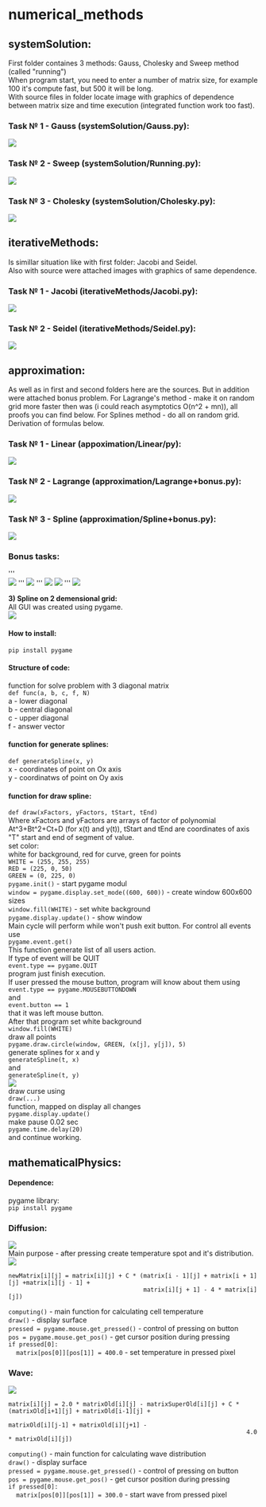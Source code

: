 # numerical_methods  
  
## systemSolution:  
First folder containes 3 methods: Gauss, Cholesky and Sweep method (called \"running\")  
When program start, you need to enter a number of matrix size, for example 100 it's compute fast, but 500 it will be long.  
With source files in folder locate image with graphics of dependence between matrix size and time execution (integrated function work too fast).  
  
### Task № 1 - Gauss (systemSolution/Gauss.py):    
![](pictures/Gauss_1_300.png)  
### Task № 2 - Sweep (systemSolution/Running.py):    
![](pictures/Running_1_7000.png)    
### Task № 3 - Cholesky (systemSolution/Cholesky.py):   
![](pictures/Cholesky_1_120.png)   
  
## iterativeMethods:  
Is simillar situation like with first folder: Jacobi and Seidel.  
Also with source were attached images with graphics of same dependence.  
  
### Task № 1 - Jacobi (iterativeMethods/Jacobi.py):     
![](pictures/Jacobi_1_400.png)   
### Task № 2 - Seidel (iterativeMethods/Seidel.py):  
![](pictures/Seidel_1_350.png) 
  
## approximation:  
As well as in first and second folders here are the sources. But in addition were attached bonus problem. For Lagrange's method - make it on random grid more faster then was (i could reach asymptotics O(n^2 + mn)), all proofs you can find below. For Splines method - do all on random grid. Derivation of formulas below.   

### Task № 1 - Linear (appoximation/Linear/py):    
![](pictures/Linear.png)  
### Task № 2 - Lagrange (approximation/Lagrange+bonus.py):   
![](pictures/Lagrange.png)   
### Task № 3 - Spline (approximation/Spline+bonus.py):   
![](pictures/Spline.png)

### Bonus tasks:
'''   
![](https://latex.codecogs.com/gif.latex?\dpi{150}&space;\newline&space;\textbf{1\)Lagrange&space;\&space;polynomial:}\newline&space;P(x)=\sum_{i=0}^{n-1}y_i\prod_{i=0,j\neq&space;i}^{n-1}\frac{x-x_j}{x_i-x_j}\newline&space;\texttt{Standart&space;asymptotics:}\&space;O(n^2m)\newline&space;P(x)=\sum_{i=0}^{n-1}y_i\prod_{j=0,j\neq&space;i}^{n-1}\frac{x-x_j}{x_i-x_j}&space;=\sum_{i=0}^{n-1}y_i&space;\prod_{j=0,j\neq&space;i}^{n-1}\frac{x-x_j}{x_i-x_j}&space;\frac{x-x_i}{x-x_i}&space;=&space;\sum_{i=0}^{n-1}y_i\frac{\prod_{j=0}^{n-1}(x-x_j)}{\prod_{j=0,j\neq&space;i}^{n-1}(x_i-x_j)}&space;\frac{1}{x-x_i}=\newline&space;=&space;\prod_{j=0}^{n-1}(x-x_j)\sum_{i=0}^{n-1}\frac{y_i}{x-x_i}\frac{1}{\prod_{j=0,j\neq&space;i}^{n-1}(x_i-x_j)}&space;=&space;\prod_{j=0}^{n-1}(x-x_j)\sum_{i=0}^{n-1}\frac{A_i}{x-x_i}\newline&space;\texttt{Where:}\newline&space;A_i=\frac{y_i}{\prod_{j=0,j\neq&space;i}^{n-1}(x_i-x_j)},x\neq&space;x_i\newline&space;\texttt{Let}\newline&space;\alpha(x)=\prod_{j=0}^{n-1}(x-x_j),\&space;\beta(x)=\sum_{i=0}^{n-1}\frac{A_i}{x-x_i},\&space;P(x)=\alpha(x)\beta(x)\newline&space;A_i,i=\overline{0,n-1}\Rightarrow&space;O(n^2)\newline\alpha(x)\Rightarrow&space;O(mn)\newline\beta(x)\Rightarrow&space;O(mn)\newline&space;\mathbf{Total:O(n^2&plus;mn)}) 
'''
![](pictures/code1.png)
'''
![](https://latex.codecogs.com/gif.latex?\dpi{150}&space;\newline&space;\textbf{2\)Spline&space;interpolation&space;on&space;random&space;grid:}\newline&space;\texttt{Let}\newline&space;P_i(x)=A_i(x-x_i)^3&plus;B_i(x-x_i)^2&plus;C_i(x-x_i)&plus;D_i\newline&space;\texttt{Conditions:}\newline&space;1\)P_i(x_i)=y_i;&space;\&space;i&space;=&space;\overline{0,n-1}\newline&space;2\)P_i(x_{i&plus;1})=y_{i&plus;1};\&space;i=\overline{0,n-1}\newline&space;3\)P'_i(x_{i&plus;1})=P'_{i&plus;1}(x_{i&plus;1});\&space;i=\overline{0,n-2}\newline&space;4\)P''_i(x_{i&plus;1})=P''_{i&plus;1}(x_{i&plus;1}),&space;\&space;i=\overline{0,n-2}\newline&space;5\)P''_0(x_0)=0\newline&space;6\)P''_{n-1}(x_n)=0\newline&space;\texttt{Get}\newline&space;1\)D_i=y_i;\&space;i=\overline{0,n-1}\newline&space;2\)A_ih_i^3&plus;B_ih_i^2&plus;C_ih_i&plus;D_i=y_{i&plus;1};\&space;i&space;=&space;\overline{0,n-1}\newline&space;3\)3A_ih_i^2&plus;2B_ih_i&plus;C_i=C_{i&plus;1};\&space;i=\oveline{0,n-2}\newline&space;4\)6A_ih_i&plus;2B_i=2B_{i&plus;1};\&space;i=\overline{0,n-2}\newline&space;5\)2B_0=0\newline&space;6\)6A_{n-1}h_{n-1}&plus;2B_{n-1}=0)
![](https://latex.codecogs.com/gif.latex?\dpi{150}&space;\newline&space;A_i=\frac{B_{i&plus;1}-B_i}{3h_i}\&space;\texttt{from&space;(4)}\newline&space;\texttt{Let&space;}B_n=0\newline&space;\frac{B_{i&plus;1}-B_i}{3h_i}h_i^3&plus;B_ih_i^2&plus;C_ih_i&plus;y_i=y_{i&plus;1}\&space;(7)\newline&space;3\frac{B_{i&plus;1}-B_i}{3h_i}h_i^2&plus;2B_ih_i^2&plus;C_i=C_{i&plus;1}\&space;\&space;\&space;\&space;\&space;\&space;(8)\newline&space;B_0=0,&space;\&space;B_n=0&space;\newline&space;(7)\Rightarrow\&space;C_i=\frac{y_{i&plus;1}-y_i}{h_i}-\frac{B_{i&plus;1}&plus;2B_i}{3}h_i\&space;\&space;(9)\newline&space;(9)\texttt{&space;and&space;}&space;(8)\Rightarrow&space;(B_{i&plus;1}-B_i)h_i&plus;2B_ih_i=\frac{y_{i&plus;2}-y_{i&plus;1}}{h_{i&plus;1}}-\frac{B_{i&plus;2}&plus;2B_{i&plus;1}}{3}h_{i&plus;1}-\frac{y_{i&plus;1}-y_i}{h_i}&plus;\frac{B_{i&plus;1}&plus;2B_i}{3}h_i\newline&space;B_i(-h_i&plus;2h_i-\frac{2}{3}h_i)&plus;B_{i&plus;1}(h_i&plus;\frac{2}{3}h_{i&plus;1}-\frac{1}{3}h_i)&plus;\frac{1}{3}B_{i&plus;2}h_{i&plus;1}=\frac{y_{i&plus;2}-y_{i&plus;1}}{h_{i&plus;1}}-\frac{y_{i&plus;1}-y_i}{h_i}\newline&space;\textbf{Total:&space;}\newline&space;D_i=y_i\newline&space;A_i=\frac{B_{i&plus;1}-B_i}{3h_i}\newline&space;C_i=\frac{y_{i&plus;1}-y_i}{h_i}-\frac{B_{i&plus;1}&plus;2B_i}{3}h_i\newline&space;B_ih_i&plus;2(h_i&plus;h_{i&plus;1})B_{i&plus;1}&plus;h_{i&plus;1}B_{i&plus;2}=3(\frac{y_{i&plus;2}-y_{i&plus;1}}{h_{i&plus;1}}-\frac{y_{i&plus;1}-y_i}{h_i}))  
'''
![](pictures/code2.png)


<strong>3) Spline on 2 demensional grid:</strong>  
All GUI was created using pygame.  
![](pictures/2DSpline.png)  
#### How to install:   
<code>pip install pygame</code>  
#### Structure of code:  
function for solve problem with 3 diagonal matrix  
<code>def func(a, b, c, f, N)</code>  
a - lower diagonal  
b - central diagonal  
c - upper diagonal  
f - answer vector  
#### function for generate splines:  
<code>def generateSpline(x, y)</code>  
x - coordinates of point on Ox axis  
y - coordinatws of point on Oy axis  
#### function for draw spline:  
<code>def draw(xFactors, yFactors, tStart, tEnd)</code>  
Where xFactors and yFactors are arrays of factor of polynomial At^3+Bt^2+Ct+D (for x(t) and y(t)), tStart and tEnd are coordinates of axis "T" start and end of segment of value.   
set color:  
white for background, red for curve, green for points  
<code>WHITE = (255, 255, 255)</code>    
<code>RED = (225, 0, 50)</code>   
<code>GREEN = (0, 225, 0)</code>   
<code>pygame.init()</code> - start pygame modul  
<code>window = pygame.display.set_mode((600, 600))</code> - create window 600x600 sizes  
<code>window.fill(WHITE)</code> - set white background  
<code>pygame.display.update()</code> - show window  
Main cycle will perform while won't push exit button. For control all events use  
<code>pygame.event.get()</code>  
This function generate list of all users action.  
If type of event will be QUIT  
<code>event.type == pygame.QUIT</code>  
program just finish execution.  
If user pressed the mouse button, program will know about them using  
<code>event.type == pygame.MOUSEBUTTONDOWN</code>  
and  
<code>event.button == 1</code>  
that it was left mouse button.  
After that program set white background  
<code>window.fill(WHITE)</code>  
draw all points  
<code>pygame.draw.circle(window, GREEN, (x[j], y[j]), 5)</code>  
generate splines for x and y  
<code>generateSpline(t, x)</code>  
and  
<code>generateSpline(t, y)</code>  
![](3/2DTSpline.png)  
draw curse using  
<code>draw(...)</code>  
function, mapped on display all changes  
<code>pygame.display.update()</code>  
make pause 0.02 sec  
<code>pygame.time.delay(20)</code>  
and continue working.  

## mathematicalPhysics:
#### Dependence:
pygame library:  
<code>pip install pygame</code>  
### Diffusion:  
![](pictures/diffusion.png)  
Main purpose - after pressing create temperature spot and it's distribution.
![](pictures/Scheme.png)  
```
newMatrix[i][j] = matrix[i][j] + C * (matrix[i - 1][j] + matrix[i + 1][j] +matrix[i][j - 1] +
                                      matrix[i][j + 1] - 4 * matrix[i][j])
```   
<code>computing()</code> - main function for calculating cell temperature  
<code>draw()</code> - display surface  
<code>pressed = pygame.mouse.get_pressed()</code> - control of pressing on button  
<code>pos = pygame.mouse.get_pos()</code> - get cursor position during pressing    
<code>if pressed[0]:</code>  
&nbsp;&nbsp;&nbsp;&nbsp;<code>matrix[pos[0]][pos[1]] = 400.0</code> - set temperature in pressed pixel  
### Wave:
![](pictures/wave.png)   
```
matrix[i][j] = 2.0 * matrixOld[i][j] - matrixSuperOld[i][j] + C * (matrixOld[i+1][j] + matrixOld[i-1][j] +
                                                                   matrixOld[i][j-1] + matrixOld[i][j+1] -
                                                                   4.0 * matrixOld[i][j])
```  
<code>computing()</code> - main function for calculating wave distribution  
<code>draw()</code> - display surface  
<code>pressed = pygame.mouse.get_pressed()</code> - control of pressing on button  
<code>pos = pygame.mouse.get_pos()</code> - get cursor position during pressing    
<code>if pressed[0]:</code>  
&nbsp;&nbsp;&nbsp;&nbsp;<code>matrix[pos[0]][pos[1]] = 300.0</code> - start wave from pressed pixel 
